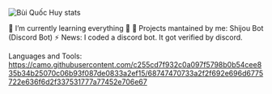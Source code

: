 ![Bùi Quốc Huy stats](https://github-readme-stats.vercel.app/api?username=buiquochuy2k1&show_icons=true&theme=radical)

🌱 I’m currently learning everything 🤣
📣 Projects mantained by me: Shijou Bot (Discord Bot)
⚡ News: I coded a discord bot. It got verified by discord.

Languages and Tools:
https://camo.githubusercontent.com/c255cd7f932c0a097f5798b0b54cee835b34b25070c06b93f087de0833a2ef15/68747470733a2f2f692e696d6775722e636f6d2f337531777a77452e706e67
